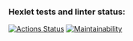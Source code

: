 ### Hexlet tests and linter status:
[![Actions Status](https://github.com/LliriKnat/python-project-49/workflows/hexlet-check/badge.svg)](https://github.com/LliriKnat/python-project-49/actions)
[![Maintainability](https://api.codeclimate.com/v1/badges/e44564665ef4c74645ae/maintainability)](https://codeclimate.com/github/LliriKnat/python-project-49/maintainability)
